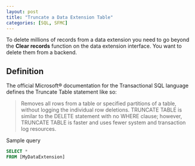```yaml
---
layout: post
title: "Truncate a Data Extension Table"
categories: [SQL, SFMC]
---
```


To delete millions of records from a data extension you need to go beyond the **Clear records** function on the data extension interface. You want to delete them from a backend.

## Definition
The official Microsoft&reg; documentation for the Transactional SQL language defines the Truncate Table statement like so:
> Removes all rows from a table or specified partitions of a table, without logging the
> individual row deletions. TRUNCATE TABLE is similar to the DELETE statement with no
> WHERE clause; however, TRUNCATE TABLE is faster and uses fewer system and transaction
> log resources.

Sample query

```sql
SELECT *
FROM [MyDataExtension]
```
